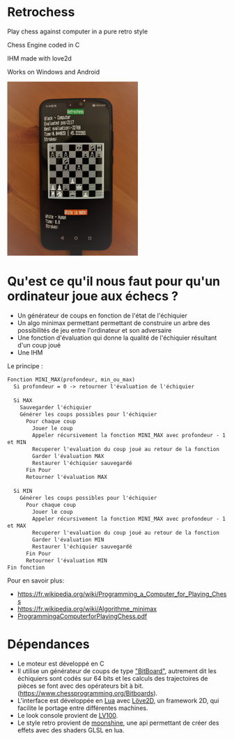 # Retrochess
Play chess against computer in a pure retro style

Chess Engine coded in C

IHM made with love2d

Works on Windows and Android 

<img src="phone_screen.jpg" alt="teasing" style="width:300px;"/>


# Qu'est ce qu'il nous faut pour qu'un ordinateur joue aux échecs ?
* Un générateur de coups en fonction de l'état de l'échiquier
* Un algo minimax permettant permettant de construire un arbre des possibilités de jeu entre l'ordinateur et son adversaire
* Une fonction d'évaluation qui donne la qualité de l'échiquier résultant d'un coup joué
* Une IHM

Le principe :
```
Fonction MINI_MAX(profondeur, min_ou_max)
  Si profondeur = 0 -> retourner l'évaluation de l'échiquier

  Si MAX
    Sauvegarder l'échiquier
    Générer les coups possibles pour l'échiquier
      Pour chaque coup
        Jouer le coup
        Appeler récursivement la fonction MINI_MAX avec profondeur - 1 et MIN
        Recuperer l'evaluation du coup joué au retour de la fonction
        Garder l'évaluation MAX
        Restaurer l'échiquier sauvegardé
      Fin Pour
      Retourner l'évaluation MAX

  Si MIN
    Générer les coups possibles pour l'échiquier
      Pour chaque coup
        Jouer le coup
        Appeler récursivement la fonction MINI_MAX avec profondeur - 1 et MAX
        Recuperer l'evaluation du coup joué au retour de la fonction
        Garder l'évaluation MIN
        Restaurer l'échiquier sauvegardé
      Fin Pour
      Retourner l'évaluation MIN
Fin fonction
```

Pour en savoir plus:

* https://fr.wikipedia.org/wiki/Programming_a_Computer_for_Playing_Chess
* https://fr.wikipedia.org/wiki/Algorithme_minimax
* [ProgrammingaComputerforPlayingChess.pdf](./ProgrammingaComputerforPlayingChess.pdf) 


# Dépendances
* Le moteur est développé en C
* Il utilise un générateur de coups de type ["BitBoard"](https://github.com/pioz/chess), autrement dit les échiquiers sont codés sur 64 bits et les calculs des trajectoires de pièces se font avec des opérateurs bit à bit. (https://www.chessprogramming.org/Bitboards).
* L'interface est développée en [Lua](https://www.lua.org/) avec [Löve2D](https://love2d.org/), un framework 2D, qui facilite le portage entre différentes machines.
* Le look console provient de [LV100](https://github.com/Eiyeron/LV-100). 
* Le style retro provient de [moonshine](https://github.com/vrld/moonshine), une api permettant de créer des effets avec des shaders GLSL en lua.

